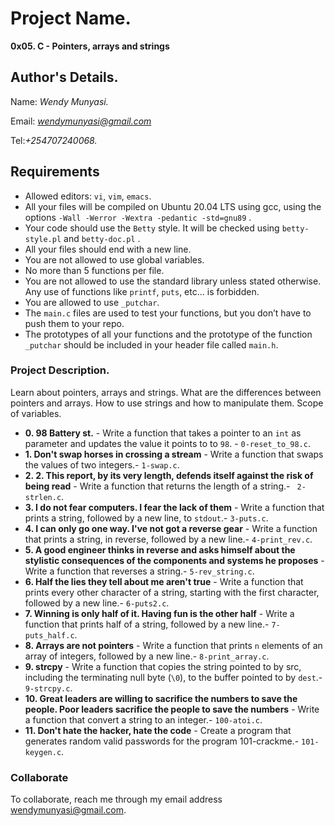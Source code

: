 # Project Name.
**0x05. C - Pointers, arrays and strings**

## Author's Details.
Name: *Wendy Munyasi.*

Email: *wendymunyasi@gmail.com*

Tel:*+254707240068.*

##  Requirements
*   Allowed editors: `vi`, `vim`, `emacs`.
*   All your files will be compiled on Ubuntu 20.04 LTS using gcc, using the options `-Wall -Werror -Wextra -pedantic -std=gnu89` .
*   Your code should use the `Betty` style. It will be checked using `betty-style.pl` and `betty-doc.pl` .
*   All your files should end with a new line.
*   You are not allowed to use global variables.
*   No more than 5 functions per file.
*   You are not allowed to use the standard library unless stated otherwise. Any use of functions like  `printf`, `puts`, etc… is forbidden.
*   You are allowed to use `_putchar`.
*   The `main.c` files are used to test your functions, but you don’t have to push them to your repo.
*   The prototypes of all your functions and the prototype of the function `_putchar` should be included in your header file called `main.h`.

### Project Description.
Learn about pointers, arrays and strings. What are the differences between pointers and arrays. How to use strings and how to manipulate them. Scope of variables.

* **0. 98 Battery st.** - Write a function that takes a pointer to an `int` as parameter and updates the value it points to to `98`. - `0-reset_to_98.c`.
* **1. Don't swap horses in crossing a stream** - Write a function that swaps the values of two integers.- `1-swap.c`.
* **2. 2. This report, by its very length, defends itself against the risk of being read** - Write a function that returns the length of a string.- ` 2-strlen.c`.
* **3. I do not fear computers. I fear the lack of them** - Write a function that prints a string, followed by a new line, to `stdout`.- `3-puts.c`.
* **4. I can only go one way. I've not got a reverse gear** - Write a function that prints a string, in reverse, followed by a new line.- `4-print_rev.c`.
* **5. A good engineer thinks in reverse and asks himself about the stylistic consequences of the components and systems he proposes** - Write a function that reverses a string.- `5-rev_string.c`.
* **6. Half the lies they tell about me aren't true** - Write a function that prints every other character of a string, starting with the first character, followed by a new line.- `6-puts2.c`.
* **7. Winning is only half of it. Having fun is the other half** - Write a function that prints half of a string, followed by a new line.- `7-puts_half.c`.
* **8. Arrays are not pointers** - Write a function that prints `n` elements of an array of integers, followed by a new line.- `8-print_array.c`.
* **9. strcpy** - Write a function that copies the string pointed to by src, including the terminating null byte (`\0`), to the buffer pointed to by `dest`.- `9-strcpy.c`.
* **10. Great leaders are willing to sacrifice the numbers to save the people. Poor leaders sacrifice the people to save the numbers** - Write a function that convert a string to an integer.- `100-atoi.c`.
* **11. Don't hate the hacker, hate the code** - Create a program that generates random valid passwords for the program 101-crackme.- `101-keygen.c`.


### Collaborate

To collaborate, reach me through my email address wendymunyasi@gmail.com.